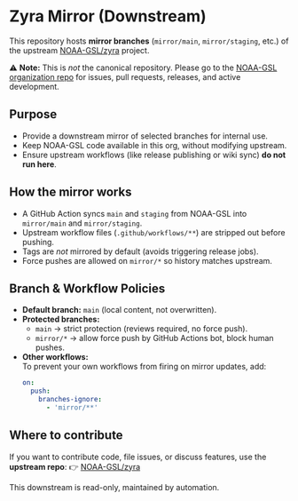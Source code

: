# Zyra Mirror (Downstream)

This repository hosts **mirror branches** (`mirror/main`, `mirror/staging`, etc.) of the upstream
[NOAA-GSL/zyra](https://github.com/NOAA-GSL/zyra) project.

⚠️ **Note:** This is *not* the canonical repository. Please go to the
[NOAA-GSL organization repo](https://github.com/NOAA-GSL/zyra) for issues,
pull requests, releases, and active development.

## Purpose

- Provide a downstream mirror of selected branches for internal use.
- Keep NOAA-GSL code available in this org, without modifying upstream.
- Ensure upstream workflows (like release publishing or wiki sync) **do not run here**.

## How the mirror works

- A GitHub Action syncs `main` and `staging` from NOAA-GSL into `mirror/main` and `mirror/staging`.
- Upstream workflow files (`.github/workflows/**`) are stripped out before pushing.
- Tags are *not* mirrored by default (avoids triggering release jobs).
- Force pushes are allowed on `mirror/*` so history matches upstream.

## Branch & Workflow Policies

- **Default branch:** `main` (local content, not overwritten).
- **Protected branches:**  
  - `main` → strict protection (reviews required, no force push).  
  - `mirror/*` → allow force push by GitHub Actions bot, block human pushes.
- **Other workflows:**  
  To prevent your own workflows from firing on mirror updates, add:
  ```yaml
  on:
    push:
      branches-ignore:
        - 'mirror/**'
  ```

## Where to contribute

If you want to contribute code, file issues, or discuss features, use the **upstream repo**:
👉 [NOAA-GSL/zyra](https://github.com/NOAA-GSL/zyra)

This downstream is read-only, maintained by automation.
